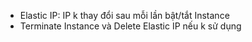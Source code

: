 - Elastic IP: IP k thay đổi sau mỗi lần bật/tắt Instance
- Terminate Instance và Delete Elastic IP nếu k sử dụng
